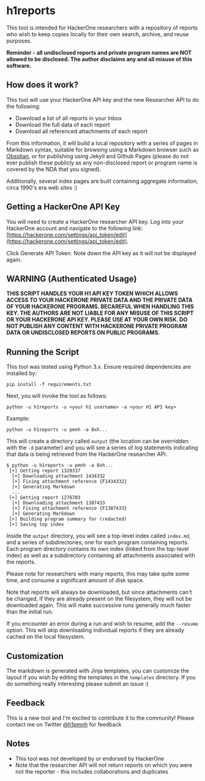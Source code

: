 # h1reports

This tool is intended for HackerOne researchers with a repository of reports who wish to keep copies locally for their own search, archive, and reuse purposes.

**Reminder - all undisclosed reports and private program names are NOT allowed to be disclosed. The author disclaims any and all misuse of this software.**

## How does it work?

This tool will use your HackerOne API key and the new Researcher API to do the following:

 * Download a list of all reports in your Inbox
 * Download the full data of each report
 * Download all referenced attachments of each report

From this information, it will build a local repository with a series of pages in Markdown syntax, suitable for browsing using a Markdown browser such as [Obsidian](https://obsidian.md/), or for publishing using Jekyll and Github Pages (please do not ever publish these publicly as any non-disclosed report or program name is covered by the NDA that you signed).

Additionally, several index pages are built containing aggregate information, circa 1990's era web sites :)

## Getting a HackerOne API Key

You will need to create a HackerOne researcher API key. Log into your HackerOne account and navigate to the following link: [https://hackerone.com/settings/api_token/edit](https://hackerone.com/settings/api_token/edit).

Click Generate API Token. Note down the API key as it will not be displayed again.

## WARNING (Authenticated Usage)
**THIS SCRIPT HANDLES YOUR H1 API KEY TOKEN WHICH ALLOWS ACCESS TO YOUR HACKERONE PRIVATE DATA AND THE PRIVATE DATA OF YOUR HACKERONE PROGRAMS. BECAREFUL WHEN HANDLING THIS KEY. THE AUTHORS ARE NOT LIABLE FOR ANY MISUSE OF THIS SCRIPT OR YOUR HACKERONE API KEY. PLEASE USE AT YOUR OWN RISK. DO NOT PUBLISH ANY CONTENT WITH HACKERONE PRIVATE PROGRAM DATA OR UNDISCLOSED REPORTS ON PUBLIC PROGRAMS.**

## Running the Script

This tool was tested using Python 3.x. Ensure required dependencies are installed by:

```
pip install -f requirements.txt
```

Next, you will invoke the tool as follows:

```
python -u h1reports -u <your h1 username> -a <your H1 API key>
```

Example:

```
python -u h1reports -u pmnh -a 8xh...
```

This will create a directory called `output` (the location can be overridden with the `-d` parameter) and you will see a series of log statements indicating that data is being retrieved from the HackerOne researcher API.

```
$ python -u h1reports -u pmnh -a 8xh...
 [+] Getting report 1328337
  [+] Downloading attachment 1434332
  [+] Fixing attachment reference {F1434332}
  [+] Generating Markdown
  ...
 [+] Getting report 1276703
  [+] Downloading attachment 1387433
  [+] Fixing attachment reference {F1387433}
  [+] Generating Markdown
 [+] Building program summary for (redacted)
 [+] Saving top index
```

Inside the `output` directory, you will see a top-level index called `index.md`, and a series of subdirectories, one for each program containing reports. Each program directory contains its own index (linked from the top-level index) as well as a subdirectory containing all attachments associated with the reports.

Please note for researchers with many reports, this may take quite some time, and consume a significant amount of disk space.

Note that reports will always be downloaded, but since attachments can't be changed, if they are already present on the filesystem, they will not be downloaded again. This will make successive runs generally much faster than the initial run.

If you encounter an error during a run and wish to resume, add the `--resume` option. This will skip downloading individual reports if they are already cached on the local filesystem.

## Customization

The markdown is generated with Jinja templates, you can customize the layout if you wish by editing the templates in the `templates` directory. If you do something really interesting please submit an issue :)

## Feedback

This is a new tool and I'm excited to contribute it to the community! Please contact me on Twitter [@h1pmnh](https://twitter.com/h1pmnh) for feedback

## Notes

 * This tool was not developed by or endorsed by HackerOne
 * Note that the researcher API will not return reports on which you were not the reporter - this includes collaborations and duplicates

